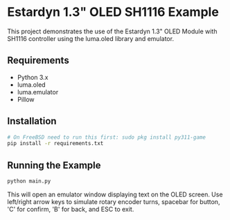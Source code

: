 # Estardyn 1.3" OLED SH1116 Example

This project demonstrates the use of the Estardyn 1.3" OLED Module with SH1116 controller using the luma.oled library and emulator.

## Requirements

- Python 3.x
- luma.oled
- luma.emulator
- Pillow

## Installation

```bash
# On FreeBSD need to run this first: sudo pkg install py311-game
pip install -r requirements.txt
```

## Running the Example

```bash
python main.py
```

This will open an emulator window displaying text on the OLED screen. Use left/right arrow keys to simulate rotary encoder turns, spacebar for button, 'C' for confirm, 'B' for back, and ESC to exit.
